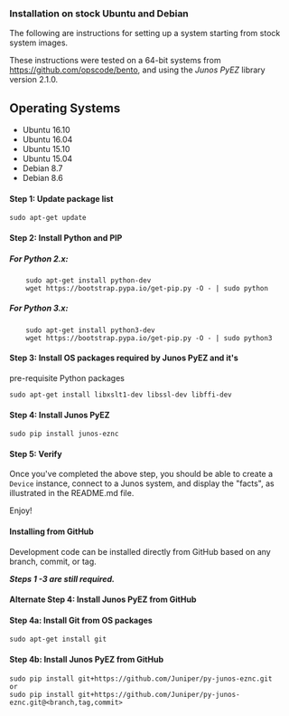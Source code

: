 ### Installation on stock Ubuntu and Debian

The following are instructions for setting up a system starting from stock system images.

These instructions were tested on a 64-bit systems from https://github.com/opscode/bento, and using the _Junos PyEZ_ library version 2.1.0.

Operating Systems
---------------
- Ubuntu 16.10
- Ubuntu 16.04
- Ubuntu 15.10
- Ubuntu 15.04
- Debian 8.7
- Debian 8.6


#### Step 1: Update package list

	sudo apt-get update

#### Step 2: Install Python and PIP

##### For Python 2.x:
        sudo apt-get install python-dev
        wget https://bootstrap.pypa.io/get-pip.py -O - | sudo python

##### For Python 3.x:
        sudo apt-get install python3-dev
        wget https://bootstrap.pypa.io/get-pip.py -O - | sudo python3

#### Step 3: Install OS packages required by Junos PyEZ and it's
pre-requisite Python packages

    sudo apt-get install libxslt1-dev libssl-dev libffi-dev

#### Step 4: Install Junos PyEZ

    sudo pip install junos-eznc
    
#### Step 5: Verify 

Once you've completed the above step, you should be able to create a `Device` instance, connect to a Junos system, and display the "facts", as illustrated in the README.md file.

Enjoy!


#### Installing from GitHub

Development code can be installed directly from GitHub based on any branch, commit, or tag.

***Steps 1 -3 are still required.***
#### Alternate Step 4: Install Junos PyEZ from GitHub

#### Step 4a: Install Git from OS packages 
    sudo apt-get install git

#### Step 4b: Install Junos PyEZ from GitHub
	sudo pip install git+https://github.com/Juniper/py-junos-eznc.git
	or
	sudo pip install git+https://github.com/Juniper/py-junos-eznc.git@<branch,tag,commit>
